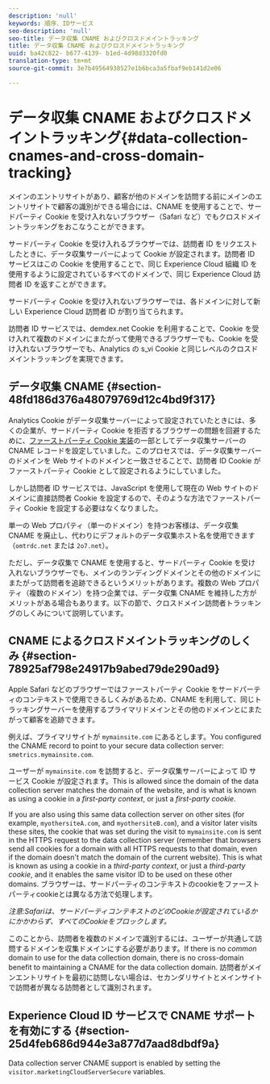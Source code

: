 ```yaml
---
description: 'null'
keywords: 順序、IDサービス
seo-description: 'null'
seo-title: データ収集 CNAME およびクロスドメイントラッキング
title: データ収集 CNAME およびクロスドメイントラッキング
uuid: ba42c822- b677-4139- b1ed-4d98d3320fd0
translation-type: tm+mt
source-git-commit: 3e7b49564938527e1b6bca3a5fbaf9eb141d2e06

---
```



# データ収集 CNAME およびクロスドメイントラッキング{#data-collection-cnames-and-cross-domain-tracking}

メインのエントリサイトがあり、顧客が他のドメインを訪問する前にメインのエントリサイトで顧客の識別ができる場合には、CNAME を使用することで、サードパーティ Cookie を受け入れないブラウザー（Safari など）でもクロスドメイントラッキングをおこなうことができます。

サードパーティ Cookie を受け入れるブラウザーでは、訪問者 ID をリクエストしたときに、データ収集サーバーによって Cookie が設定されます。訪問者 ID サービスはこの Cookie を使用することで、同じ Experience Cloud 組織 ID を使用するように設定されているすべてのドメインで、同じ Experience Cloud 訪問者 ID を返すことができます。

サードパーティ Cookie を受け入れないブラウザーでは、各ドメインに対して新しい Experience Cloud 訪問者 ID が割り当てられます。

訪問者 ID サービスでは、demdex.net Cookie を利用することで、Cookie を受け入れて複数のドメインにまたがって使用できるブラウザーでも、Cookie を受け入れないブラウザーでも、Analytics の s_vi Cookie と同じレベルのクロスドメイントラッキングを実現できます。

## データ収集 CNAME {#section-48fd186d376a48079769d12c4bd9f317}

Analytics Cookie がデータ収集サーバーによって設定されていたときには、多くの企業が、サードパーティ Cookie を拒否するブラウザーの問題を回避するために、[ファーストパーティ Cookie 実装](https://marketing.adobe.com/resources/help/en_US/whitepapers/first_party_cookies/)の一部としてデータ収集サーバーの CNAME レコードを設定していました。このプロセスでは、データ収集サーバーのドメインを Web サイトのドメインと一致させることで、訪問者 ID Cookie がファーストパーティ Cookie として設定されるようにしていました。

しかし訪問者 ID サービスでは、JavaScript を使用して現在の Web サイトのドメインに直接訪問者 Cookie を設定するので、そのような方法でファーストパーティ Cookie を設定する必要はなくなりました。

単一の Web プロパティ（単一のドメイン）を持つお客様は、データ収集 CNAME を廃止し、代わりにデフォルトのデータ収集ホスト名を使用できます（`omtrdc.net` または `2o7.net`）。

ただし、データ収集で CNAME を使用すると、サードパーティ Cookie を受け入れないブラウザーでも、メインのランディングドメインとその他のドメインにまたがって訪問者を追跡できるというメリットがあります。複数の Web プロパティ（複数のドメイン）を持つ企業では、データ収集 CNAME を維持した方がメリットがある場合もあります。以下の節で、クロスドメイン訪問者トラッキングのしくみについて説明しています。

## CNAME によるクロスドメイントラッキングのしくみ {#section-78925af798e24917b9abed79de290ad9}

Apple Safari などのブラウザーではファーストパーティ Cookie をサードパーティのコンテキストで使用できるしくみがあるため、CNAME を利用して、同じトラッキングサーバーを使用するプライマリドメインとその他のドメインとにまたがって顧客を追跡できます。

例えば、プライマリサイトが `mymainsite.com` にあるとします。You configured the CNAME record to point to your secure data collection server: `smetrics.mymainsite.com`.

ユーザーが `mymainsite.com` を訪問すると、データ収集サーバーによって ID サービス Cookie が設定されます。This is allowed since the domain of the data collection server matches the domain of the website, and is what is known as using a cookie in a *first-party context*, or just a *first-party cookie*.

If you are also using this same data collection server on other sites (for example, `myothersiteA.com`, and `myothersiteB.com`), and a visitor later visits these sites, the cookie that was set during the visit to `mymainsite.com` is sent in the HTTPS request to the data collection server (remember that browsers send all cookies for a domain with all HTTPS requests to that domain, even if the domain doesn&#39;t match the domain of the current website). This is what is known as using a cookie in a *third-party context*, or just a *third-party cookie*, and it enables the same visitor ID to be used on these other domains. ブラウザーは、サードパーティのコンテキストのcookieをファーストパーティcookieとは異なる方法で処理します。

*注意:Safariは、サードパーティコンテキストのどのCookieが設定されているかにかかわらず、すべてのCookieをブロックします。*

このことから、訪問者を複数のドメインで識別するには、ユーザーが共通して訪問するドメインを収集ドメインにする必要があります。If there is no *common* domain to use for the data collection domain, there is no cross-domain benefit to maintaining a CNAME for the data collection domain. 訪問者がメインエントリサイトを最初に訪問しない場合は、セカンダリサイトとメインサイトで訪問者が異なる訪問者として識別されます。

## Experience Cloud ID サービスで CNAME サポートを有効にする {#section-25d4feb686d944e3a877d7aad8dbdf9a}

Data collection server CNAME support is enabled by setting the `visitor.marketingCloudServerSecure` variables.
